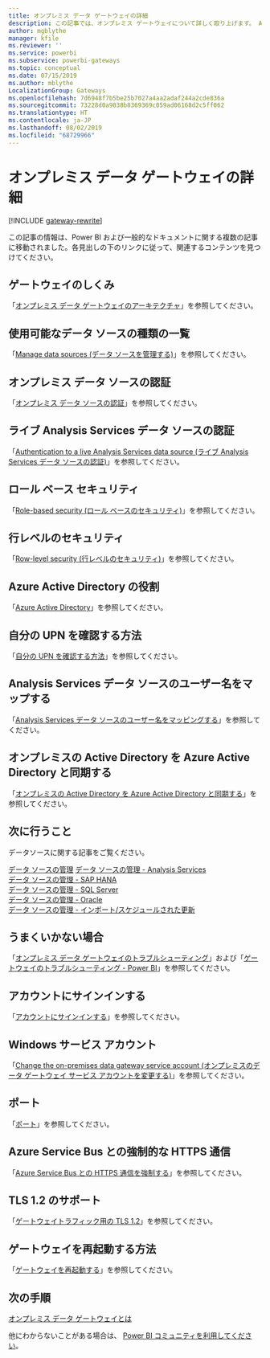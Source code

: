 ```yaml
---
title: オンプレミス データ ゲートウェイの詳細
description: この記事では、オンプレミス ゲートウェイについて詳しく取り上げます。 Analysis Services の使用時にこのサービスが Azure Active Directory やローカルの Active Directory と連動するしくみについて説明します。
author: mgblythe
manager: kfile
ms.reviewer: ''
ms.service: powerbi
ms.subservice: powerbi-gateways
ms.topic: conceptual
ms.date: 07/15/2019
ms.author: mblythe
LocalizationGroup: Gateways
ms.openlocfilehash: 7d6948f7b5be25b7027a4aa2adaf244a2cde836a
ms.sourcegitcommit: 73228d0a9038b8369369c059ad06168d2c5ff062
ms.translationtype: HT
ms.contentlocale: ja-JP
ms.lasthandoff: 08/02/2019
ms.locfileid: "68729966"
---
```

# <a name="on-premises-data-gateway-in-depth"></a>オンプレミス データ ゲートウェイの詳細

[!INCLUDE [gateway-rewrite](includes/gateway-rewrite.md)]

この記事の情報は、Power BI および一般的なドキュメントに関する複数の記事に移動されました。各見出しの下のリンクに従って、関連するコンテンツを見つけてください。

## <a name="how-the-gateway-works"></a>ゲートウェイのしくみ

「[オンプレミス データ ゲートウェイのアーキテクチャ](/data-integration/gateway/service-gateway-onprem-indepth)」を参照してください。

## <a name="list-of-available-data-source-types"></a>使用可能なデータ ソースの種類の一覧

「[Manage data sources (データ ソースを管理する)](service-gateway-data-sources.md)」を参照してください。

## <a name="authentication-to-on-premises-data-sources"></a>オンプレミス データ ソースの認証

「[オンプレミス データ ソースの認証](/data-integration/gateway/service-gateway-onprem-indepth#authentication-to-on-premises-data-sources)」を参照してください。

## <a name="authentication-to-a-live-analysis-services-data-source"></a>ライブ Analysis Services データ ソースの認証

「[Authentication to a live Analysis Services data source (ライブ Analysis Services データ ソースの認証)](service-gateway-enterprise-manage-ssas.md#authentication-to-a-live-analysis-services-data-source)」を参照してください。

## <a name="role-based-security"></a>ロール ベース セキュリティ

「[Role-based security (ロール ベースのセキュリティ)](service-gateway-enterprise-manage-ssas.md#role-based-security)」を参照してください。

## <a name="row-level-security"></a>行レベルのセキュリティ

「[Row-level security (行レベルのセキュリティ)](service-gateway-enterprise-manage-ssas.md#row-level-security)」を参照してください。

## <a name="what-about-azure-active-directory"></a>Azure Active Directory の役割

「[Azure Active Directory](/data-integration/gateway/service-gateway-onprem-indepth#azure-active-directory)」を参照してください。

## <a name="how-do-i-tell-what-my-upn-is"></a>自分の UPN を確認する方法

「[自分の UPN を確認する方法](/data-integration/gateway/service-gateway-onprem-indepth#how-do-i-tell-what-my-upn-is)」を参照してください。

## <a name="map-user-names-for-analysis-services-data-sources"></a>Analysis Services データ ソースのユーザー名をマップする

「[Analysis Services データ ソースのユーザー名をマッピングする](service-gateway-enterprise-manage-ssas.md#map-user-names-for-analysis-services-data-sources)」を参照してください。

## <a name="synchronize-an-on-premises-active-directory-with-azure-active-directory"></a>オンプレミスの Active Directory を Azure Active Directory と同期する

「[オンプレミスの Active Directory を Azure Active Directory と同期する](/data-integration/gateway/service-gateway-onprem-indepth#synchronize-an-on-premises-active-directory-with-azure-active-directory)」を参照してください。

## <a name="what-to-do-next"></a>次に行うこと

データソースに関する記事をご覧ください。

[データ ソースの管理](service-gateway-data-sources.md)
 [データ ソースの管理 - Analysis Services](service-gateway-enterprise-manage-ssas.md)  
[データ ソースの管理 - SAP HANA](service-gateway-enterprise-manage-sap.md)  
[データ ソースの管理 - SQL Server](service-gateway-enterprise-manage-sql.md)  
[データ ソースの管理 - Oracle](service-gateway-onprem-manage-oracle.md)  
[データ ソースの管理 - インポート/スケジュールされた更新](service-gateway-enterprise-manage-scheduled-refresh.md)  

## <a name="where-things-can-go-wrong"></a>うまくいかない場合

「[オンプレミス データ ゲートウェイのトラブルシューティング](/data-integration/gateway/service-gateway-tshoot)」および「[ゲートウェイのトラブルシューティング - Power BI](service-gateway-onprem-tshoot.md)」を参照してください。

## <a name="sign-in-account"></a>アカウントにサインインする

「[アカウントにサインインする](/data-integration/gateway/service-gateway-onprem-indepth#sign-in-account)」を参照してください。

## <a name="windows-service-account"></a>Windows サービス アカウント

「[Change the on-premises data gateway service account (オンプレミスのデータ ゲートウェイ サービス アカウントを変更する)](/data-integration/gateway/service-gateway-service-account)」を参照してください。

## <a name="ports"></a>ポート

「[ポート](/data-integration/gateway/service-gateway-communication#ports)」を参照してください。

## <a name="forcing-https-communication-with-azure-service-bus"></a>Azure Service Bus との強制的な HTTPS 通信

「[Azure Service Bus との HTTPS 通信を強制する](/data-integration/gateway/service-gateway-communication#force-https-communication-with-azure-service-bus)」を参照してください。

## <a name="support-for-tls-12"></a>TLS 1.2 のサポート

「[ゲートウェイトラフィック用の TLS 1.2](/data-integration/gateway/service-gateway-communication#tls-12-for-gateway-traffic)」を参照してください。

## <a name="how-to-restart-the-gateway"></a>ゲートウェイを再起動する方法

「[ゲートウェイを再起動する](/data-integration/gateway/service-gateway-restart)」を参照してください。

## <a name="next-steps"></a>次の手順

[オンプレミス データ ゲートウェイとは](service-gateway-onprem.md)

他にわからないことがある場合は、 [Power BI コミュニティを利用してください](http://community.powerbi.com/)。